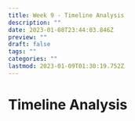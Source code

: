 ```yaml
---
title: Week 9 - Timeline Analysis
description: ""
date: 2023-01-08T23:44:03.846Z
preview: ""
draft: false
tags: ""
categories: ""
lastmod: 2023-01-09T01:30:19.752Z
---
```

# Timeline Analysis